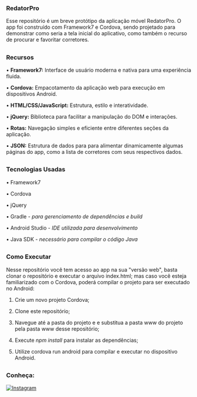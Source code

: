 ### RedatorPro

Esse repositório é um breve protótipo da aplicação móvel RedatorPro. O app foi construído com Framework7 e Cordova, sendo projetado para demonstrar como seria a tela inicial do aplicativo, como também o recurso de procurar e favoritar corretores. 

##


### Recursos

• __Framework7:__ Interface de usuário moderna e nativa para uma experiência fluida.

• __Cordova:__ Empacotamento da aplicação web para execução em dispositivos Android.

• __HTML/CSS/JavaScript:__ Estrutura, estilo e interatividade.

• __jQuery:__ Biblioteca para facilitar a manipulação do DOM e interações.

• __Rotas:__ Navegação simples e eficiente entre diferentes seções da aplicação.

• __JSON:__ Estrutura de dados para para alimentar dinamicamente algumas páginas do app, como a lista de corretores com seus respectivos dados.

##

### Tecnologias Usadas

• Framework7

• Cordova

• jQuery

• Gradle - _para gerenciamento de dependências e build_

• Android Studio - _IDE utilizada para desenvolvimento_

• Java SDK - _necessário para compilar o código Java_

##


### Como Executar

Nesse repositório você tem acesso ao app na sua "versão web", basta clonar o repositório e executar o arquivo index.html; mas caso você esteja familiarizado com o Cordova, poderá compilar o projeto para ser executado no Android:

1. Crie um novo projeto Cordova;

2. Clone este repositório;

3. Navegue até a pasta do projeto e e substitua a pasta www do projeto pela pasta www desse repositório;

4. Execute _npm install_ para instalar as dependências;

5. Utilize cordova run android para compilar e executar no dispositivo Android.

##

### Conheça:

[![Instagram](https://img.shields.io/badge/Instagram-E4405F?style=for-the-badge&logo=instagram&logoColor=white)](https://www.instagram.com/redatorpro_?utm_source=ig_web_button_share_sheet&igsh=ZDNlZDc0MzIxNw==)
